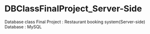 # DBClassFinalProject_Server-Side
Database class Final Project : Restaurant booking system(Server-side) 
Database : MySQL
